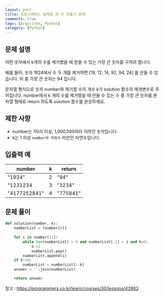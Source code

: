 ```yaml
---
layout: post
title: 프로그래머스 탐욕법 큰 수 만들기 문제
comments: true
tags: [Argorithm, Python]
category: [Python]
---
```


## 문제 설명
어떤 숫자에서 k개의 수를 제거했을 때 얻을 수 있는 가장 큰 숫자를 구하려 합니다.

예를 들어, 숫자 1924에서 수 두 개를 제거하면 [19, 12, 14, 92, 94, 24] 를 만들 수 있습니다. 이 중 가장 큰 숫자는 94 입니다.

문자열 형식으로 숫자 number와 제거할 수의 개수 k가 solution 함수의 매개변수로 주어집니다. number에서 k 개의 수를 제거했을 때 만들 수 있는 수 중 가장 큰 숫자를 문자열 형태로 return 하도록 solution 함수를 완성하세요.

## 제한 사항
- number는 1자리 이상, 1,000,000자리 이하인 숫자입니다.
- k는 1 이상 ```number의 자릿수``` 미만인 자연수입니다.


## 입출력 예  

| number | k | return |
|---| --- | --- |
|"1924"|2 | "94" |
|"1231234|	3 | "3234" |
|"4177252841"| 4 | "775841" |  



## 문제 풀이


```python
def solution(number, k):
    numberList = [number[0]]
    
    for i in number[1:]:
        while len(numberList) > 0 and numberList[-1] < i and k>0:
            k-=1
            numberList.pop()
        numberList.append(i)
    if k!=0:
        numberList = numberList[:-k]
    answer = ''.join(numberList)

    return answer
```


참고 : <https://programmers.co.kr/learn/courses/30/lessons/42883>